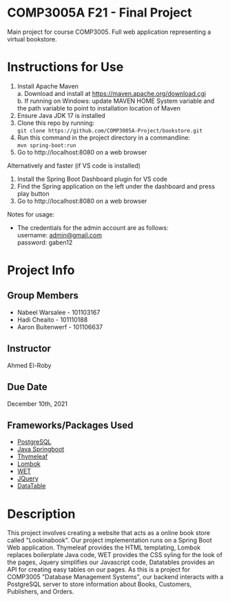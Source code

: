 # COMP3005A F21 - Final Project
Main project for course COMP3005. Full web application representing a virtual bookstore.

# Instructions for Use
1. Install Apache Maven  
  a. Download and install at https://maven.apache.org/download.cgi  
  b. If running on Windows: update MAVEN HOME System variable and the path variable to point to installation location of Maven  
2. Ensure Java JDK 17 is installed
3. Clone this repo by running:  
```git clone https://github.com/COMP3005A-Project/bookstore.git```     
4. Run this command in the project directory in a commandline:   
```mvn spring-boot:run```
5. Go to http://localhost:8080 on a web browser

Alternatively and faster (if VS code is installed)
1. Install the Spring Boot Dashboard plugin for VS code
2. Find the Spring application on the left under the dashboard and press play button
3. Go to http://localhost:8080 on a web browser

Notes for usage:
* The credentials for the admin account are as follows:   
    username: admin@gmail.com  
    password: gaben12
   

# Project Info
## Group Members
- Nabeel Warsalee - 101103167
- Hadi Cheaito    - 101110188
- Aaron Buitenwerf - 101106637

## Instructor
Ahmed El-Roby

## Due Date
December 10th, 2021

## Frameworks/Packages Used
- [PostgreSQL](https://www.postgresql.org)
- [Java Springboot](https://spring.io/projects/spring-boot)
- [Thymeleaf](https://www.thymeleaf.org/doc/articles/springmvcaccessdata.html)
- [Lombok](https://projectlombok.org/features/all)
- [WET](https://wet-boew.github.io/wet-boew-styleguide/index-en.html)
- [JQuery](https://jquery.com)
- [DataTable](https://www.datatables.net)

# Description
This project involves creating a website that acts as a online book store called "Lookinabook". Our project implementation runs on a Spring Boot Web application. Thymeleaf provides the HTML templating, Lombok replaces boilerplate Java code, WET provides the CSS syling for the look of the pages, Jquery simplifies our Javascript code, Datatables provides an API for creating easy tables on our pages. As this is a project for COMP3005 "Database Management Systems", our backend interacts with a PostgreSQL server to store information about Books, Customers, Publishers, and Orders.
